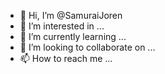 - 👋 Hi, I’m @SamuraiJoren
- 👀 I’m interested in ...
- 🌱 I’m currently learning ...
- 💞️ I’m looking to collaborate on ...
- 📫 How to reach me ...

<!---
SamuraiJoren/SamuraiJoren is a ✨ special ✨ repository because its `README.md` (this file) appears on your GitHub profile.
You can click the Preview link to take a look at your changes.
--->
